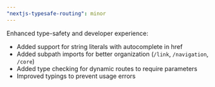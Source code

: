 ```yaml
---
"nextjs-typesafe-routing": minor
---
```


Enhanced type-safety and developer experience:
- Added support for string literals with autocomplete in href
- Added subpath imports for better organization (`/link`, `/navigation`, `/core`)
- Added type checking for dynamic routes to require parameters
- Improved typings to prevent usage errors 